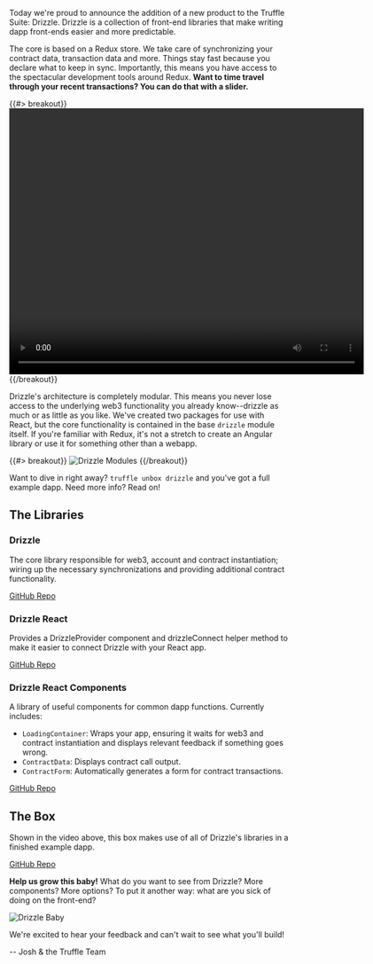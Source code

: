 Today we're proud to announce the addition of a new product to the Truffle Suite: Drizzle. Drizzle is a collection of front-end libraries that make writing dapp front-ends easier and more predictable.

The core is based on a Redux store. We take care of synchronizing your contract data, transaction data and more. Things stay fast because you declare what to keep in sync. Importantly, this means you have access to the spectacular development tools around Redux. **Want to time travel through your recent transactions? You can do that with a slider.**

{{#> breakout}}
  <video width="640" height="480" controls>
    <source src="/img/blog/drizzle-some-chaindata-on-your-ui/drizzle-time-travel.mp4" type="video/mp4">
    Your browser does not support the video tag.
  </video>
{{/breakout}}

Drizzle's architecture is completely modular. This means you never lose access to the underlying web3 functionality you already know--drizzle as much or as little as you like. We've created two packages for use with React, but the core functionality is contained in the base `drizzle` module itself. If you're familiar with Redux, it's not a stretch to create an Angular library or use it for something other than a webapp.

{{#> breakout}}
  ![Drizzle Modules](/img/blog/drizzle-some-chaindata-on-your-ui/drizzle-modules.png)
{{/breakout}}

Want to dive in right away? `truffle unbox drizzle` and you've got a full example dapp. Need more info? Read on!

## The Libraries

### Drizzle

The core library responsible for web3, account and contract instantiation; wiring up the necessary synchronizations and providing additional contract functionality.

[GitHub Repo](https://github.com/trufflesuite/drizzle)

### Drizzle React

Provides a DrizzleProvider component and drizzleConnect helper method to make it easier to connect Drizzle with your React app.

[GitHub Repo](https://github.com/trufflesuite/drizzle-react)

### Drizzle React Components

A library of useful components for common dapp functions. Currently includes:
*   `LoadingContainer`: Wraps your app, ensuring it waits for web3 and contract instantiation and displays relevant feedback if something goes wrong.
*   `ContractData`: Displays contract call output.
*   `ContractForm`: Automatically generates a form for contract transactions.

[GitHub Repo](https://github.com/trufflesuite/drizzle-react-components)

## The Box

Shown in the video above, this box makes use of all of Drizzle's libraries in a finished example dapp.

[GitHub Repo](https://github.com/truffle-box/drizzle-box)

**Help us grow this baby!** What do you want to see from Drizzle? More components? More options? To put it another way: what are you sick of doing on the front-end?

![Drizzle Baby](/img/blog/drizzle-some-chaindata-on-your-ui/baby.jpg)

We're excited to hear your feedback and can't wait to see what you'll build! 

-- Josh & the Truffle Team

